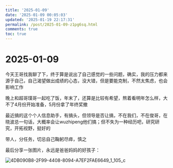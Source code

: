 ```yaml
---
title: '2025-01-09'
date: '2025-01-09 00:05:03'
updated: '2025-01-19 22:17:31'
permalink: /post/2025-01-09-z1pg6sq.html
comments: true
toc: true
---
```


# 2025-01-09

今天王哥找我聊了下，终于算是说出了自己感觉的一些问题，确实，我的压力都来源于自己，自己渴望做出成绩的心态，没大错，但是要能克制，不然太焦虑，也会影响工作

晚上和超哥璞哥一起吃了饭，年末了，还算是比较有希望，熬着看明年怎么样，大不了4月份开始准备，5月份拿了年终奖撤

最近搞的这个个人信息助手，有搞头，但领导是否让搞，不在我们，不在俊哥，在晓波总一句话，大概率会让wuzhipeng他们搞；但不失为一种经历吧，研究研究，开拓视野，挺好的

带人，分任务，切忌自己鞠躬尽瘁，慎之

最后分享一张图片，永远是爸爸妈妈的好孩子：

​![4DB090B8-2F99-4408-8094-A7EF2FAE6649_1_105_c](https://raw.githubusercontent.com/zjuzhfbloodz/zjuzhfbloodz.github.io/main/source/img/4DB090B8-2F99-4408-8094-A7EF2FAE6649_1_105_c-20250119221405-vcwv26z.jpeg)​

‍
